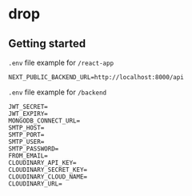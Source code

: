 # drop

## Getting started

`.env` file example for `/react-app`

```.env
NEXT_PUBLIC_BACKEND_URL=http://localhost:8000/api
```

`.env` file example for `/backend`

```.env
JWT_SECRET=
JWT_EXPIRY=
MONGODB_CONNECT_URL=
SMTP_HOST=
SMTP_PORT=
SMTP_USER=
SMTP_PASSWORD=
FROM_EMAIL=
CLOUDINARY_API_KEY=
CLOUDINARY_SECRET_KEY=
CLOUDINARY_CLOUD_NAME=
CLOUDINARY_URL=
```
